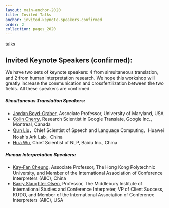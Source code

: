 ```yaml
---
layout: main-anchor-2020
title: Invited Talks
anchor: invited-keynote-speakers-confirmed
order: 2
collection: pages_2020
---
```


[talks](#invited-keynote-speakers-confirmed)

## Invited Keynote Speakers (confirmed):

We have two sets of keynote speakers: 4 from simultaneous translation, and 2 from human interpretation research. We hope this workshop will greatly increase the communication and crossfertilization between the two fields. All these speakers are confirmed.

##### Simultaneous Translation Speakers:

- [Jordan Boyd-Graber](http://users.umiacs.umd.edu/~jbg), Associate Professor, University of Maryland, USA
- [Colin Cherry](https://sites.google.com/site/colinacherry), Research Scientist in Google Translate, Google Inc., Montreal, Canada
- [Qun Liu](https://scholar.google.com.sg/citations?user=2HhiGzcAAAAJ&hl=en)，Chief Scientist of Speech and Language Computing，Huawei Noah's Ark Lab，China
- [Hua Wu](http://research.baidu.com/People/index-view?id=121), Chief Scientist of NLP, Baidu Inc., China

##### Human Interpretation Speakers:

- [Kay-Fan Cheung](https://www.polyu.edu.hk/cbs/cts/en/people/members/58-dr-cheung-kay-fan-andrew), Associate Professor, The Hong Kong Polytechnic University, and Member of the International Association of Conference Interpreters (AIIC), China
- [Barry Slaughter Olsen](https://www.middlebury.edu/institute/people/barry-slaughter-olsen), Professor, The Middlebury Institute of International Studies and Conference Interpreter, VP of Client Success, KUDO, and Member of the International Association of Conference Interpreters (AIIC), USA
